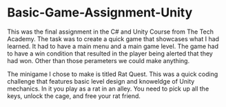 # Basic-Game-Assignment-Unity

This was the final assignment in the C# and Unity Course from The Tech Academy. The task was to create a quick game that showcases what I had learned. It had to have a main menu and a main game level.
The game had to have a win condition that resulted in the player being alerted that they had won. Other than those perameters we could make anything.

The minigame I chose to make is titled Rat Quest. This was a quick coding challenge that features basic level design and knoweldge of Unity mechanics.
In it you play as a rat in an alley. You need to pick up all the keys, unlock the cage, and free your rat friend.

